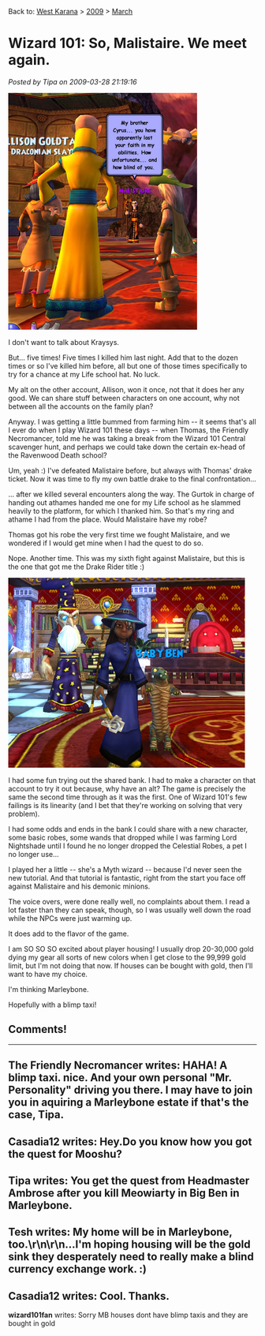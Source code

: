 Back to: [West Karana](/posts/westkarana.md) > [2009](/posts/2009/westkarana.md) > [March](./westkarana.md)
# Wizard 101: So, Malistaire. We meet again.

*Posted by Tipa on 2009-03-28 21:19:16*

![wizardgraphicalclient-2009-03-28-00-49-38-56](../../../uploads/2009/03/wizardgraphicalclient-2009-03-28-00-49-38-56.jpg "wizardgraphicalclient-2009-03-28-00-49-38-56")

I don't want to talk about Kraysys.

But... five times! Five times I killed him last night. Add that to the dozen times or so I've killed him before, all but one of those times specifically to try for a chance at my Life school hat. No luck.

My alt on the other account, Allison, won it once, not that it does her any good. We can share stuff between characters on one account, why not between all the accounts on the family plan?

Anyway. I was getting a little bummed from farming him -- it seems that's all I ever do when I play Wizard 101 these days -- when Thomas, the Friendly Necromancer, told me he was taking a break from the Wizard 101 Central scavenger hunt, and perhaps we could take down the certain ex-head of the Ravenwood Death school?

Um, yeah :) I've defeated Malistaire before, but always with Thomas' drake ticket. Now it was time to fly my own battle drake to the final confrontation...

... after we killed several encounters along the way. The Gurtok in charge of handing out athames handed me one for my Life school as he slammed heavily to the platform, for which I thanked him. So that's my ring and athame I had from the place. Would Malistaire have my robe?

Thomas got his robe the very first time we fought Malistaire, and we wondered if I would get mine when I had the quest to do so.

Nope. Another time. This was my sixth fight against Malistaire, but this is the one that got me the Drake Rider title :)

![wizardgraphicalclient-2009-03-28-11-51-17-12](../../../uploads/2009/03/wizardgraphicalclient-2009-03-28-11-51-17-12.jpg "wizardgraphicalclient-2009-03-28-11-51-17-12")

I had some fun trying out the shared bank. I had to make a character on that account to try it out because, why have an alt? The game is precisely the same the second time through as it was the first. One of Wizard 101's few failings is its linearity (and I bet that they're working on solving that very problem).

I had some odds and ends in the bank I could share with a new character, some basic robes, some wands that dropped while I was farming Lord Nightshade until I found he no longer dropped the Celestial Robes, a pet I no longer use...

I played her a little -- she's a Myth wizard -- because I'd never seen the new tutorial. And that tutorial is fantastic, right from the start you face off against Malistaire and his demonic minions.

The voice overs, were done really well, no complaints about them. I read a lot faster than they can speak, though, so I was usually well down the road while the NPCs were just warming up.

It does add to the flavor of the game.

I am SO SO SO excited about player housing! I usually drop 20-30,000 gold dying my gear all sorts of new colors when I get close to the 99,999 gold limit, but I'm not doing that now. If houses can be bought with gold, then I'll want to have my choice.

I'm thinking Marleybone.

Hopefully with a blimp taxi!

## Comments!
---
**The Friendly Necromancer** writes: HAHA!  A blimp taxi.  nice.  And your own personal "Mr. Personality" driving you there.  I may have to join you in aquiring a Marleybone estate if that's the case, Tipa.
---
**Casadia12** writes: Hey.Do you know how you got the quest for Mooshu?
---
**Tipa** writes: You get the quest from Headmaster Ambrose after you kill Meowiarty in Big Ben in Marleybone.
---
**Tesh** writes: My home will be in Marleybone, too.\r\n\r\n...I'm hoping housing will be the gold sink they desperately need to really make a blind currency exchange work.  :)
---
**Casadia12** writes: Cool. Thanks.
---
**wizard101fan** writes: Sorry MB houses dont have blimp taxis and they are bought in gold

